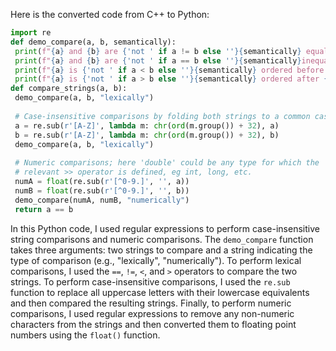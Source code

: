 Here is the converted code from C++ to Python:
```python
import re
def demo_compare(a, b, semantically):
 print(f"{a} and {b} are {'not ' if a != b else ''}{semantically} equal.")
 print(f"{a} and {b} are {'not ' if a == b else ''}{semantically}inequal.")
 print(f"{a} is {'not ' if a < b else ''}{semantically} ordered before {b}.")
 print(f"{a} is {'not ' if a > b else ''}{semantically} ordered after {b}.")
def compare_strings(a, b):
 demo_compare(a, b, "lexically")
 
 # Case-insensitive comparisons by folding both strings to a common case.
 a = re.sub(r'[A-Z]', lambda m: chr(ord(m.group()) + 32), a)
 b = re.sub(r'[A-Z]', lambda m: chr(ord(m.group()) + 32), b)
 demo_compare(a, b, "lexically")
 
 # Numeric comparisons; here 'double' could be any type for which the
 # relevant >> operator is defined, eg int, long, etc.
 numA = float(re.sub(r'[^0-9.]', '', a))
 numB = float(re.sub(r'[^0-9.]', '', b))
 demo_compare(numA, numB, "numerically")
 return a == b
```
In this Python code, I used regular expressions to perform case-insensitive string comparisons and numeric comparisons. The `demo_compare` function takes three arguments: two strings to compare and a string indicating the type of comparison (e.g., "lexically", "numerically").
To perform lexical comparisons, I used the `==`, `!=`, `<`, and `>` operators to compare the two strings. To perform case-insensitive comparisons, I used the `re.sub` function to replace all uppercase letters with their lowercase equivalents and then compared the resulting strings. Finally, to perform numeric comparisons, I used regular expressions to remove any non-numeric characters from the strings and then converted them to floating point numbers using the `float()` function.

